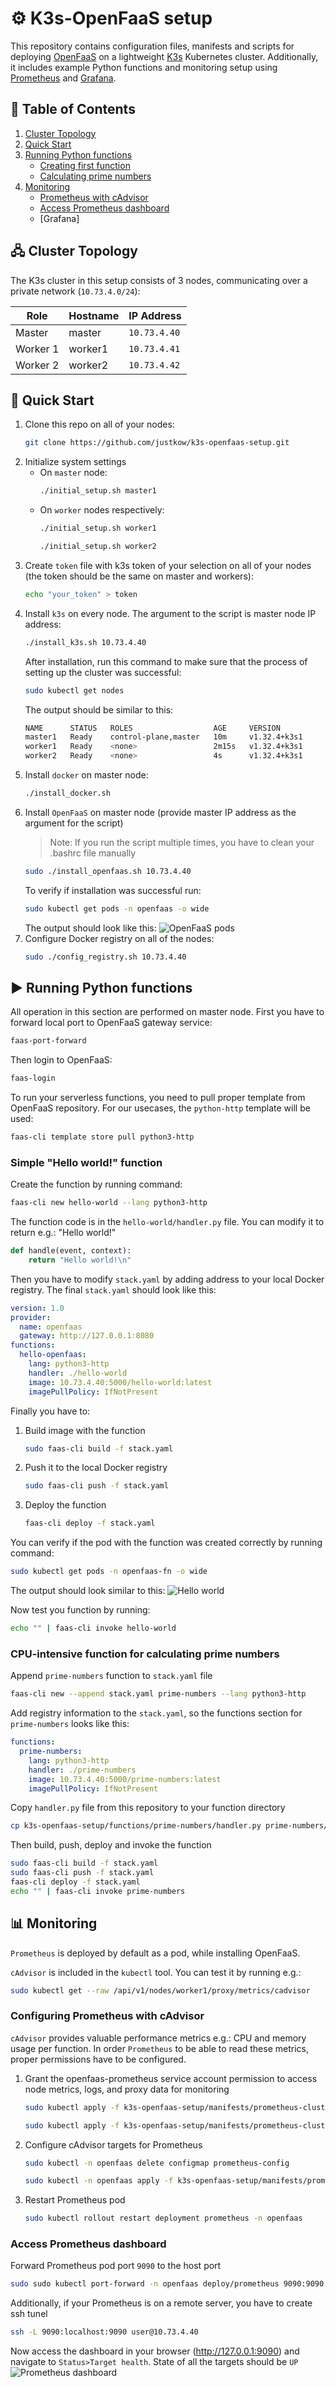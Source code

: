 # ⚙️ **K3s-OpenFaaS setup**

This repository contains configuration files, manifests and scripts for deploying [OpenFaaS](https://github.com/openfaas/faas) on a lightweight [K3s](https://github.com/k3s-io/k3s) Kubernetes cluster. Additionally, it includes example Python functions and monitoring setup using [Prometheus](https://github.com/prometheus/prometheus) and [Grafana](https://github.com/grafana/grafana).

## 📑 Table of Contents
1. [Cluster Topology](#-cluster-topology)
2. [Quick Start](#-quick-start)
3. [Running Python functions](#️-running-python-functions)
   - [Creating first function](#simple-hello-world-function)
   - [Calculating prime numbers](#cpu-intensive-function-for-calculating-prime-numbers)
4. [Monitoring](#-monitoring)
   - [Prometheus with cAdvisor](#configuring-prometheus-with-cadvisor)
   - [Access Prometheus dashboard](#access-prometheus-dashboard)
   - [Grafana]

## 🖧 **Cluster Topology**
The K3s cluster in this setup consists of 3 nodes, communicating over a private network (`10.73.4.0/24`):

| Role       | Hostname   | IP Address    |
|------------|------------|---------------|
| Master     | master     | `10.73.4.40`  |
| Worker 1   | worker1    | `10.73.4.41`  |
| Worker 2   | worker2    | `10.73.4.42`  |

## 🚀 Quick Start
1. Clone this repo on all of your nodes:
   ```bash
   git clone https://github.com/justkow/k3s-openfaas-setup.git
   ```
2. Initialize system settings
   - On `master` node:
      ```bash
      ./initial_setup.sh master1
      ```
   - On `worker` nodes respectively:
      ```bash
      ./initial_setup.sh worker1
      ```
      ```bash
      ./initial_setup.sh worker2
      ```
3. Create `token` file with k3s token of your selection on all of your nodes (the token should be the same on master and workers):
   ```bash
   echo "your_token" > token
   ```
4. Install `k3s` on every node. The argument to the script is master node IP address:
   ```bash
   ./install_k3s.sh 10.73.4.40
   ```
   After installation, run this command to make sure that the process of setting up the cluster was successful:
   ```bash
   sudo kubectl get nodes
   ```
   The output should be similar to this:
   ```bash
   NAME      STATUS   ROLES                  AGE     VERSION
   master1   Ready    control-plane,master   10m     v1.32.4+k3s1
   worker1   Ready    <none>                 2m15s   v1.32.4+k3s1
   worker2   Ready    <none>                 4s      v1.32.4+k3s1
   ```
5. Install `docker` on master node:
   ```bash
   ./install_docker.sh
   ```
6. Install `OpenFaaS` on master node (provide master IP address as the argument for the script)
   > Note: If you run the script multiple times, you have to clean your .bashrc file manually
   ```bash
   sudo ./install_openfaas.sh 10.73.4.40
   ```
   To verify if installation was successful run:
   ```bash
   sudo kubectl get pods -n openfaas -o wide
   ```
   The output should look like this:
   ![OpenFaaS pods](images/pods.png)
7. Configure Docker registry on all of the nodes:
   ```bash
   sudo ./config_registry.sh 10.73.4.40
   ```

## ▶️ Running Python functions
All operation in this section are performed on master node. First you have to forward local port to OpenFaaS gateway service:
```bash
faas-port-forward
```
Then login to OpenFaaS:
```bash
faas-login
```
To run your serverless functions, you need to pull proper template from OpenFaaS repository. For our usecases, the `python-http` template will be used:
```bash
faas-cli template store pull python3-http
```

### Simple "Hello world!" function
Create the function by running command:
```bash
faas-cli new hello-world --lang python3-http
```

The function code is in the `hello-world/handler.py` file. You can modify it to return e.g.: "Hello world!"
```python
def handle(event, context):
    return "Hello world!\n"
```

Then you have to modify `stack.yaml` by adding address to your local Docker registry. The final `stack.yaml` should look like this:
```yaml
version: 1.0
provider:
  name: openfaas
  gateway: http://127.0.0.1:8080
functions:
  hello-openfaas:
    lang: python3-http
    handler: ./hello-world
    image: 10.73.4.40:5000/hello-world:latest
    imagePullPolicy: IfNotPresent
```

Finally you have to:
1. Build image with the function
   ```bash
   sudo faas-cli build -f stack.yaml
   ```
2. Push it to the local Docker registry
   ```bash
   sudo faas-cli push -f stack.yaml
   ```
3. Deploy the function
   ```bash
   faas-cli deploy -f stack.yaml
   ```

You can verify if the pod with the function was created correctly by running command:
```bash
sudo kubectl get pods -n openfaas-fn -o wide
```
The output should look similar to this:
![Hello world](images/hello_world.png)

Now test you function by running:
```bash
echo "" | faas-cli invoke hello-world
```

### CPU-intensive function for calculating prime numbers
Append `prime-numbers` function to `stack.yaml` file
```bash
faas-cli new --append stack.yaml prime-numbers --lang python3-http
```

Add registry information to the `stack.yaml`, so the functions section for `prime-numbers` looks like this:
```yaml
functions:
  prime-numbers:
    lang: python3-http
    handler: ./prime-numbers
    image: 10.73.4.40:5000/prime-numbers:latest
    imagePullPolicy: IfNotPresent
```

Copy `handler.py` file from this repository to your function directory
```bash
cp k3s-openfaas-setup/functions/prime-numbers/handler.py prime-numbers/handler.py
```

Then build, push, deploy and invoke the function
```bash
sudo faas-cli build -f stack.yaml
sudo faas-cli push -f stack.yaml
faas-cli deploy -f stack.yaml
echo "" | faas-cli invoke prime-numbers
```

## 📊 Monitoring
`Prometheus` is deployed by default as a pod, while installing OpenFaaS.

`cAdvisor` is included in the `kubectl` tool. You can test it by running e.g.:
```bash
sudo kubectl get --raw /api/v1/nodes/worker1/proxy/metrics/cadvisor
```

### Configuring Prometheus with cAdvisor
`cAdvisor` provides valuable performance metrics e.g.: CPU and memory usage per function. In order `Prometheus` to be able to read these metrics, proper permissions have to be configured.

1. Grant the openfaas-prometheus service account permission to access node metrics, logs, and proxy data for monitoring
   ```bash
   sudo kubectl apply -f k3s-openfaas-setup/manifests/prometheus-clusterrole.yaml
   ```
   ```bash
   sudo kubectl apply -f k3s-openfaas-setup/manifests/prometheus-clusterrolebinding.yaml
   ```
2. Configure cAdvisor targets for Prometheus
   ```bash
   sudo kubectl -n openfaas delete configmap prometheus-config
   ```
   ```bash
   sudo kubectl -n openfaas apply -f k3s-openfaas-setup/manifests/prometheus-config.yaml
   ```
3. Restart Prometheus pod
   ```bash
   sudo kubectl rollout restart deployment prometheus -n openfaas
   ```

### Access Prometheus dashboard
Forward Prometheus pod port `9090` to the host port
```bash
sudo sudo kubectl port-forward -n openfaas deploy/prometheus 9090:9090
```

Additionally, if your Prometheus is on a remote server, you have to create ssh tunel
```bash
ssh -L 9090:localhost:9090 user@10.73.4.40
```

Now access the dashboard in your browser (http://127.0.0.1:9090) and navigate to `Status>Target health`. State of all the targets should be `UP`
![Prometheus dashboard](images/prometheus.png)
